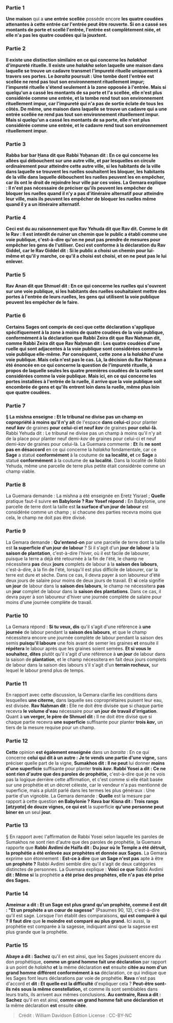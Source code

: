 
### Partie 1
<b>Une maison</b> qui a <b>une entrée scellée</b> possède encore <b>les <b>quatre coudées</b> attenantes à cette entrée car l'entrée peut être rouverte. Si <b>on a cassé ses montants de porte</b> et scellé l'entrée, l'entrée est complètement niée, et <b>elle n'a pas</b> les <b>quatre coudées</b> qui la jouxtent.

### Partie 2
Il existe une distinction similaire en ce qui concerne les <i>halakhot</i> d'impureté rituelle. Il existe une <i>halakha</i> selon laquelle une maison dans laquelle se trouve un cadavre transmet l'impureté rituelle uniquement à travers ses portes. Le <i>baraita</i> poursuit : <b>Une tombe dont l'entrée est scellée ne rend pas tout son environnement rituellement impur;</b> l'impureté rituelle s'étend seulement à la zone opposée à l'entrée. Mais si <b>quelqu'un a cassé les montants de sa porte et l'a scellée,</b> elle n'est plus considérée comme une entrée, et la tombe <b>rend tout son environnement rituellement impur,</b> car l'impureté qui n'a pas de sortie éclate de tous les côtés. De même, <b>une maison</b> dans laquelle se trouve un cadavre qui a <b>une entrée scellée</b> <b>ne rend pas tout son environnement rituellement impur.</b> Mais si <b>quelqu'un a cassé les montants de sa porte,</b> elle n'est plus considérée comme une entrée, et le cadavre <b>rend tout son environnement rituellement impur.</b>

### Partie 3
<b>Rabba bar bar Ḥana dit</b> que <b>Rabbi Yoḥanan dit : </b> En ce qui concerne les <b>allées qui débouchent sur une autre ville,</b> et par lesquelles on circule ordinairement pour atteindre cette autre ville, si <b>les habitants de la ville</b> dans laquelle se trouvent les ruelles <b>souhaitent les bloquer</b>, <b>les habitants de la ville</b> dans laquelle débouchent les ruelles <b>peuvent les en empêcher</b>, car ils ont le droit de rejoindre leur ville par ces voies. La Gemara explique : <b>Il n'est pas nécessaire</b> de préciser <b>qu'ils peuvent les empêcher</b> de bloquer les ruelles <b>quand il n'y a pas d'itinéraire alternatif</b> pour atteindre leur ville, <b>mais ils peuvent les empêcher</b> de bloquer les ruelles <b>même quand il y a un itinéraire alternatif.</b>

### Partie 4
Ceci est <b>du au</b> raisonnement que <b>Rav Yehuda</b> dit que <b>Rav dit. Comme le dit le Rav :</b> Il est <b>interdit de ruiner un chemin que le public a établi</b> comme une voie publique, c'est-à-dire qu'on ne peut pas prendre de mesures pour empêcher les gens de l'utiliser. Ceci est conforme à la déclaration <b>du Rav Giddel, car le Rav Giddel dit :</b> Si <b>le public a choisi un chemin pour lui-même</b> et qu'il y marche, <b>ce qu'il a choisi est choisi,</b> et on ne peut pas le lui enlever.

### Partie 5
<b>Rav Anan dit</b> que <b>Shmuel dit :</b> En ce qui concerne les <b>ruelles qui s'ouvrent sur une voie publique,</b> si <b>les habitants des ruelles souhaitaient mettre des portes</b> à l'entrée de leurs ruelles, <b>les gens</b> qui utilisent <b>la voie publique peuvent les empêcher</b> de le faire.

### Partie 6
Certains Sages ont <b>compris de ceci</b> que <b>cette déclaration</b> s'applique spécifiquement à la zone <b>à moins de quatre coudées</b> de la voie publique, <b>conformément</b> à la déclaration <b>que Rabbi Zeira</b> dit que <b>Rav Naḥman dit, comme Rabbi Zeira dit</b> que <b>Rav Naḥman dit : Les quatre coudées</b> d'une ruelle <b>qui sont adjacentes à la voie publique sont considérées comme la voie publique</b> elle-même. Par conséquent, cette zone a la <i>halakha</i> d'une voie publique. <b>Mais</b> cela <b>n'est pas le cas. Là,</b> la décision du Rav Naḥman a été énoncée <b>en ce qui concerne la question de l'impureté rituelle,</b> à propos de laquelle seules les quatre premières coudées de la ruelle sont considérées comme la voie publique. <b>Mais ici,</b> en ce qui concerne les portes installées à l'entrée de la ruelle, <b>il arrive que la voie publique soit encombrée de gens et qu'ils entrent loin</b> dans la ruelle, même plus loin que quatre coudées.

### Partie 7
§ La mishna enseigne : <b>Et</b> le tribunal ne divise <b>pas</b> un champ en copropriété à moins qu'il n'y ait</b> de l'espace <b>dans celui-ci</b> pour planter <b>neuf <i>kav</i></b> de graines <b>pour celui-ci et neuf <i>kav</i></b> de graines <b>pour celui-là.</b> Rabbi Yehuda dit : Le tribunal ne divise pas un champ à moins qu'il n'y ait de la place pour planter neuf demi-<i>kav</i> de graines pour celui-ci et neuf demi-<i>kav</i> de graines pour celui-là. La Guemara commente : <b>Et</b> ils <b>ne sont pas en désaccord</b> en ce qui concerne la <i>halakha</i> fondamentale, car ce <b>Sage</b> a statué <b>conformément</b> à la coutume de <b>sa localité, et</b> ce <b>Sage</b> a statué <b>conformément</b> à la coutume de <b>sa localité.</b> Dans la localité de Rabbi Yehuda, même une parcelle de terre plus petite était considérée comme un champ viable.

### Partie 8
La Guemara demande : La mishna a été enseignée en Eretz Yisrael ; <b>Quelle</b> pratique faut-il suivre <b>en Babylonie ? Rav Yosef répond :</b> En Babylonie, une parcelle de terre dont la taille est <b>la surface d'un jour de labour</b> est considérée comme un champ ; si chacune des parties recevra moins que cela, le champ ne doit pas être divisé.

### Partie 9
La Gemara demande : <b>Qu'entend-on</b> par une parcelle de terre dont la taille est <b>la superficie d'un jour de labour</b> ? Si</b> il s'agit d'un <b>jour de labour</b> à la <b>saison de plantation</b>, c'est-à-dire l'hiver, où il est facile de labourer, puisque la terre a déjà été retournée à la fin de l'été, le champ ne nécessitera <b>pas</b> deux <b>jours</b> complets de labour à la <b>saison des labours</b>, c'est-à-dire, à la fin de l'été, lorsqu'il est plus difficile de labourer, car la terre est dure et sèche. Dans ce cas, il devra payer à son laboureur d'été deux jours de salaire pour moins de deux jours de travail. Et <b>si</b> cela signifie <b>un jour</b> de labour dans la <b>saison des labours</b>, le champ ne nécessitera <b>pas</b> un <b>jour</b> complet de labour dans la <b>saison des plantations</b>. Dans ce cas, il devra payer à son laboureur d'hiver une journée complète de salaire pour moins d'une journée complète de travail.

### Partie 10
La Gemara répond : <b>Si tu veux, dis</b> qu'il s'agit d'une référence à <b>une journée</b> de labour pendant la <b>saison des labours</b>, et que le champ nécessitera encore une journée complète de labour pendant la saison des semis <b>puisqu'il laboure</b> une fois avant de semer les graines <b>et</b> ensuite il <b>répétera</b> le labour après que les graines soient semées. <b>Et si vous le souhaitez, dites</b> plutôt qu'il s'agit d'une référence à <b>un jour</b> de labour dans la saison de <b>plantation</b>, et le champ nécessitera en fait deux jours complets de labour dans la saison des labours s'il s'agit d'un <b>terrain rocheux,</b> sur lequel le labour prend plus de temps.

### Partie 11
En rapport avec cette discussion, la Gemara clarifie les conditions dans lesquelles <b>une citerne,</b> dans laquelle ses copropriétaires puisent leur eau, est divisée. <b>Rav Naḥman dit :</b> Elle ne doit être divisée que si chaque partie recevra <b>le volume d'eau</b> nécessaire pour <b>un jour de travail d'irrigation</b>. Quant à <b>un verger, le père de Shmuel dit :</b> Il ne doit être divisé que si chaque partie recevra <b>une superficie</b> suffisante pour planter <b>trois <i>kav</i>,</b> un tiers de la mesure requise pour un champ.

### Partie 12
<b>Cette</b> opinion <b>est également enseignée</b> dans un <i>baraita</i> : En ce qui concerne <b>celui qui dit à un autre : Je te vends une partie d'une vigne,</b> sans préciser quelle part de la vigne, <b>Sumakhos dit : Il ne peut</b> lui donner <b>moins d'une superficie</b> suffisante pour planter <b>trois <i>kav</i>. Rabbi Yosei a dit : Ce ne sont rien d'autre que des paroles de prophétie,</b> c'est-à-dire que je ne vois pas la logique derrière cette affirmation, et c'est comme si elle était basée sur une prophétie et un décret céleste, car le vendeur n'a pas mentionné de superficie, mais a plutôt parlé dans les termes les plus généraux : Une partie d'un vignoble. La Gemara demande : <b>Quelle</b> est la mesure par rapport à cette question <b>en Babylonie ? Rava bar Kisna dit : Trois rangs [<i>atzyata</i>] de douze vignes, ce qui est</b> la superficie <b>qu'une personne peut biner en</b> un seul <b>jour.</b>

### Partie 13
§ En rapport avec l'affirmation de Rabbi Yosei selon laquelle les paroles de Sumakhos ne sont rien d'autre que des paroles de prophétie, la Guemara rapporte que <b>Rabbi Avdimi de Haïfa dit : Du jour où le Temple a été détruit, la prophétie a été enlevée aux prophètes et donnée aux Sages.</b> La Gemara exprime son étonnement : <b>Est-ce à dire</b> que <b>un Sage n'est pas</b> apte à être <b>un prophète ?</b> Rabbi Avdimi semble dire qu'il s'agit de deux catégories distinctes de personnes. La Guemara explique : <b>Voici ce que</b> Rabbi Avdimi <b>dit : Même si</b> la prophétie <b>a été prise des prophètes, elle n'a pas été prise des Sages.</b>

### Partie 14
<b>Ameimar a dit : Et un Sage est plus grand qu'un prophète, comme il est dit : "Et un prophète a un cœur de sagesse"</b> (Psaumes 90, 12), c'est-à-dire qu'il est sage. Lorsque l'on établit des comparaisons, <b>qui est comparé à qui ? Il faut dire</b> que <b>le moindre est comparé au plus grand.</b> Ici aussi, la prophétie est comparée à la sagesse, indiquant ainsi que la sagesse est plus grande que la prophétie.

### Partie 15
<b>Abaye a dit : Sachez</b> qu'il en est ainsi, que les Sages jouissent encore du don prophétique, <b>comme un grand homme fait une déclaration</b> par rapport à un point de <i>halakha</i> <b>et</b> la même déclaration <b>est</b> ensuite <b>citée au nom d'un grand homme différent conformément à sa</b> déclaration, ce qui indique que les Sages font leurs déclarations par voie de prophétie. <b>Rava</b> n'est pas d'accord et <b>dit : Et quelle est la difficulté</b> d'expliquer cela ? <b>Peut-être sont-ils nés sous la même constellation,</b> et comme ils sont semblables dans leurs traits, ils arrivent aux mêmes conclusions. <b>Au contraire, Rava a dit : Sachez</b> qu'il en est ainsi, <b>comme un grand homme fait une déclaration et</b> la même déclaration <b>est</b> ensuite <b>citée</b>.

>Crédit : William Davidson Edition
>License : CC-BY-NC